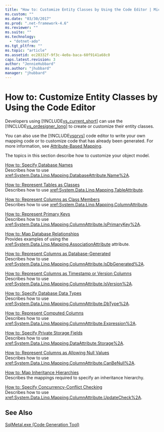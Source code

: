 ```yaml
---
title: "How to: Customize Entity Classes by Using the Code Editor | Microsoft Docs"
ms.custom: ""
ms.date: "03/30/2017"
ms.prod: ".net-framework-4.6"
ms.reviewer: ""
ms.suite: ""
ms.technology: 
  - "dotnet-ado"
ms.tgt_pltfrm: ""
ms.topic: "article"
ms.assetid: ec28332f-9f3c-4e0a-baca-60f9141a68c0
caps.latest.revision: 3
author: "JennieHubbard"
ms.author: "jhubbard"
manager: "jhubbard"
---
```

# How to: Customize Entity Classes by Using the Code Editor
Developers using [!INCLUDE[vs_current_short](../../../../../../includes/vs-current-short-md.md)] can use the [!INCLUDE[vs_ordesigner_long](../../../../../../includes/vs-ordesigner-long-md.md)] to create or customize their entity classes.  
  
 You can also use the [!INCLUDE[vsprvs](../../../../../../includes/vsprvs-md.md)] code editor to write your own mapping code or to customize code that has already been generated. For more information, see [Attribute-Based Mapping](../../../../../../docs/framework/data/adonet/sql/linq/attribute-based-mapping.md).  
  
 The topics in this section describe how to customize your object model.  
  
 [How to: Specify Database Names](../../../../../../docs/framework/data/adonet/sql/linq/how-to-specify-database-names.md)  
 Describes how to use <xref:System.Data.Linq.Mapping.DatabaseAttribute.Name%2A>.  
  
 [How to: Represent Tables as Classes](../../../../../../docs/framework/data/adonet/sql/linq/how-to-represent-tables-as-classes.md)  
 Describes how to use <xref:System.Data.Linq.Mapping.TableAttribute>.  
  
 [How to: Represent Columns as Class Members](../../../../../../docs/framework/data/adonet/sql/linq/how-to-represent-columns-as-class-members.md)  
 Describes how to use <xref:System.Data.Linq.Mapping.ColumnAttribute>.  
  
 [How to: Represent Primary Keys](../../../../../../docs/framework/data/adonet/sql/linq/how-to-represent-primary-keys.md)  
 Describes how to use <xref:System.Data.Linq.Mapping.ColumnAttribute.IsPrimaryKey%2A>.  
  
 [How to: Map Database Relationships](../../../../../../docs/framework/data/adonet/sql/linq/how-to-map-database-relationships.md)  
 Provides examples of using the <xref:System.Data.Linq.Mapping.AssociationAttribute> attribute.  
  
 [How to: Represent Columns as Database-Generated](../../../../../../docs/framework/data/adonet/sql/linq/how-to-represent-columns-as-database-generated.md)  
 Describes how to use <xref:System.Data.Linq.Mapping.ColumnAttribute.IsDbGenerated%2A>.  
  
 [How to: Represent Columns as Timestamp or Version Columns](../../../../../../docs/framework/data/adonet/sql/linq/how-to-represent-columns-as-timestamp-or-version-columns.md)  
 Describes how to use <xref:System.Data.Linq.Mapping.ColumnAttribute.IsVersion%2A>.  
  
 [How to: Specify Database Data Types](../../../../../../docs/framework/data/adonet/sql/linq/how-to-specify-database-data-types.md)  
 Describes how to use <xref:System.Data.Linq.Mapping.ColumnAttribute.DbType%2A>.  
  
 [How to: Represent Computed Columns](../../../../../../docs/framework/data/adonet/sql/linq/how-to-represent-computed-columns.md)  
 Describes how to use <xref:System.Data.Linq.Mapping.ColumnAttribute.Expression%2A>.  
  
 [How to: Specify Private Storage Fields](../../../../../../docs/framework/data/adonet/sql/linq/how-to-specify-private-storage-fields.md)  
 Describes how to use <xref:System.Data.Linq.Mapping.DataAttribute.Storage%2A>.  
  
 [How to: Represent Columns as Allowing Null Values](../../../../../../docs/framework/data/adonet/sql/linq/how-to-represent-columns-as-allowing-null-values.md)  
 Describes how to use <xref:System.Data.Linq.Mapping.ColumnAttribute.CanBeNull%2A>.  
  
 [How to: Map Inheritance Hierarchies](../../../../../../docs/framework/data/adonet/sql/linq/how-to-map-inheritance-hierarchies.md)  
 Describes the mappings required to specify an inheritance hierarchy.  
  
 [How to: Specify Concurrency-Conflict Checking](../../../../../../docs/framework/data/adonet/sql/linq/how-to-specify-concurrency-conflict-checking.md)  
 Describes how to use <xref:System.Data.Linq.Mapping.ColumnAttribute.UpdateCheck%2A>.  
  
## See Also  
 [SqlMetal.exe (Code Generation Tool)](../../../../../../docs/framework/tools/sqlmetal-exe-code-generation-tool.md)